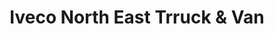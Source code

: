 ---
title: "Iveco North East Trruck & Van"
url: /blaydon-on-tyne/iveco-north-east-trruck-and-van/
shop: car
---